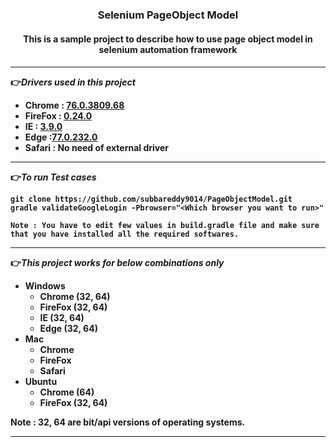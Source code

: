 <h3 align="center">Selenium PageObject Model</h3>
<h4 align="center">This is a sample project to describe how to use page object model in selenium automation framework<h4/>

________________________________________________________________________________________________________________________
👉*Drivers used in this project*
* Chrome : [76.0.3809.68](http://chromedriver.chromium.org/)
* FireFox : [0.24.0](https://github.com/mozilla/geckodriver/releases) 
* IE : [3.9.0](https://selenium-release.storage.googleapis.com/index.html)
* Edge :[77.0.232.0](https://developer.microsoft.com/en-us/microsoft-edge/tools/webdriver/)
* Safari : No need of external driver
________________________________________________________________________________________________________________________

👉*To run Test cases*
```
git clone https://github.com/subbareddy9014/PageObjectModel.git
gradle validateGoogleLogin -Pbrowser="<Which browser you want to run>"

Note : You have to edit few values in build.gradle file and make sure that you have installed all the required softwares.
```


________________________________________________________________________________________________________________________
👉*This project works for below combinations only*
* Windows
    * Chrome (32, 64)
    * FireFox (32, 64)
    * IE (32, 64)
    * Edge (32, 64)
* Mac
    * Chrome
    * FireFox
    * Safari
* Ubuntu
    * Chrome (64)
    * FireFox (32, 64)

Note : 32, 64 are bit/api versions of operating systems.
________________________________________________________________________________________________________________________
